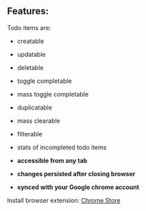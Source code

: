 ## Features:

Todo items are:

- creatable
- updatable
- deletable
- toggle completable
- mass toggle completable
- duplicatable
- mass clearable
- filterable
- stats of incompleted todo items

- **accessible from any tab**
- **changes persisted after closing browser**
- **synced with your Google chrome account**

Install browser extension: [Chrome Store](https://codesandbox.io/s/x323nzvp0w)
